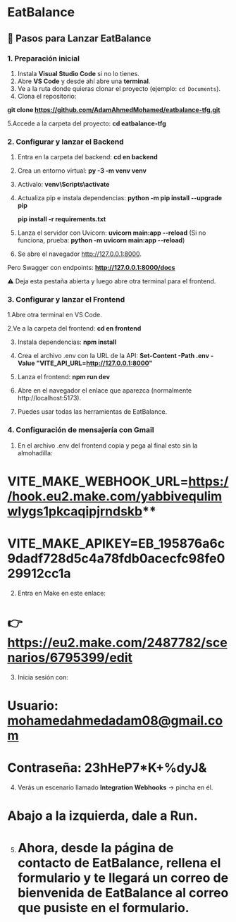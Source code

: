 #  EatBalance

## 📌 Pasos para Lanzar EatBalance

### 1. Preparación inicial
1. Instala **Visual Studio Code** si no lo tienes.  
2. Abre **VS Code** y desde ahí abre una **terminal**.  
3. Ve a la ruta donde quieras clonar el proyecto (ejemplo: `cd Documents`).  
4. Clona el repositorio:  
  
  **git clone https://github.com/AdamAhmedMohamed/eatbalance-tfg.git**
   
5.Accede a la carpeta del proyecto:
      **cd eatbalance-tfg**

### 2. Configurar y lanzar el Backend

1. Entra en la carpeta del backend:
    **cd  en backend**

2. Crea un entorno virtual:
    **py -3 -m venv venv**

3. Actívalo:
    **venv\Scripts\activate**
   
4. Actualiza pip e instala dependencias:
   **python -m pip install --upgrade pip**
   
    **pip install -r requirements.txt**

6. Lanza el servidor con Uvicorn:
    **uvicorn main:app --reload**
    (Si no funciona, prueba:
    **python -m uvicorn main:app --reload**)

 7. Se abre el navegador http://127.0.0.1:8000.

Pero Swagger con endpoints: **http://127.0.0.1:8000/docs**

⚠️ Deja esta pestaña abierta y luego abre otra terminal para el frontend.

### 3. Configurar y lanzar el Frontend

1.Abre otra terminal en VS Code.

2.Ve a la carpeta del frontend:
    **cd  en frontend**
    
3. Instala dependencias:
    **npm install**

4. Crea el archivo .env con la URL de la API:
    **Set-Content -Path .env -Value "VITE_API_URL=http://127.0.0.1:8000"**

5. Lanza el frontend:
    **npm run dev**

6. Abre en el navegador el enlace que aparezca (normalmente http://localhost:5173).
7. Puedes usar todas las herramientas de EatBalance.

### 4. Configuración de mensajería con Gmail

1. En el archivo .env del frontend copia y pega al final esto sin la almohadilla:
#  VITE_MAKE_WEBHOOK_URL=https://hook.eu2.make.com/yabbivequlimwlygs1pkcaqipjrndskb**
#   VITE_MAKE_APIKEY=EB_195876a6c9dadf728d5c4a78fdb0acecfc98fe029912cc1a

2. Entra en Make en este enlace:
# 👉 https://eu2.make.com/2487782/scenarios/6795399/edit

3. Inicia sesión con:
 # Usuario: mohamedahmedadam08@gmail.com
 # Contraseña: 23hHeP7*K+%dyJ&

4. Verás un escenario llamado **Integration Webhooks** → pincha en él.
  #  Abajo a la izquierda, dale a Run.

5. # Ahora, desde la página de contacto de EatBalance, rellena el formulario y te llegará un correo de bienvenida de EatBalance al correo que pusiste en el formulario.  
